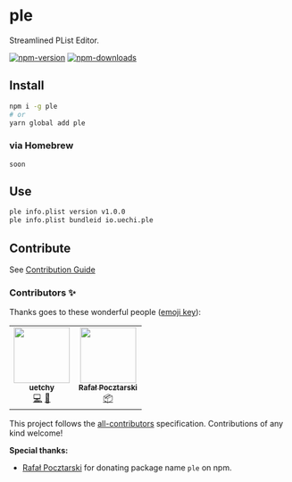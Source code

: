 # ple

Streamlined PList Editor.

[![npm-version]][npm-url]
[![npm-downloads]][npm-url]

[npm-version]: https://badgen.net/npm/v/ple
[npm-downloads]: https://badgen.net/npm/dt/ple
[npm-url]: https://npmjs.org/package/ple

## Install

```bash
npm i -g ple
# or
yarn global add ple
```

### via Homebrew

`soon`

## Use

```bash
ple info.plist version v1.0.0
ple info.plist bundleid io.uechi.ple
```

## Contribute

See [Contribution Guide](./CONTRIBUTING.md)

### Contributors ✨

Thanks goes to these wonderful people ([emoji key](https://allcontributors.org/docs/en/emoji-key)):

<!-- ALL-CONTRIBUTORS-LIST:START - Do not remove or modify this section -->
<!-- prettier-ignore-start -->
<!-- markdownlint-disable -->
<table>
  <tr>
    <td align="center"><a href="https://uechi.io/"><img src="https://avatars0.githubusercontent.com/u/431808?v=4?s=100" width="100px;" alt=""/><br /><sub><b>uetchy</b></sub></a><br /><a href="https://github.com/uetchy/ple/commits?author=uetchy" title="Code">💻</a> <a href="https://github.com/uetchy/ple/commits?author=uetchy" title="Documentation">📖</a></td>
    <td align="center"><a href="https://pocztarski.com/"><img src="https://avatars2.githubusercontent.com/u/119231?v=4?s=100" width="100px;" alt=""/><br /><sub><b>Rafał Pocztarski</b></sub></a><br /><a href="#platform-rsp" title="Packaging/porting to new platform">📦</a></td>
  </tr>
</table>

<!-- markdownlint-enable -->
<!-- prettier-ignore-end -->

<!-- ALL-CONTRIBUTORS-LIST:END -->

This project follows the [all-contributors](https://github.com/all-contributors/all-contributors) specification. Contributions of any kind welcome!

**Special thanks:**

- [Rafał Pocztarski](https://github.com/rsp) for donating package name `ple` on npm.

